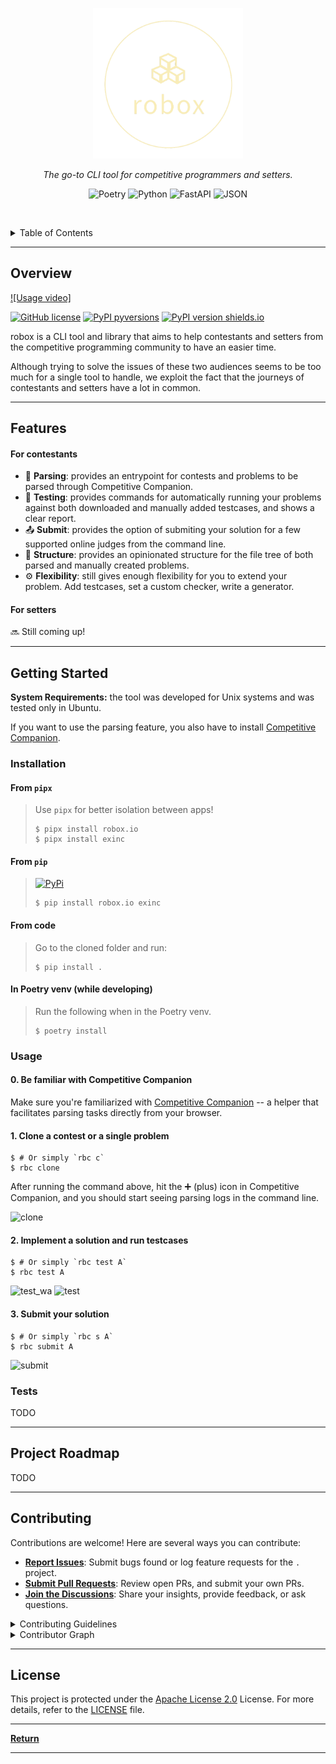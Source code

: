 <p align="center">
   <img src="robox_transparent.png" width="240px">
</p>
<p align="center">
    <em>The go-to CLI tool for competitive programmers and setters.</em>
</p>
<p align="center">
	<!-- loscal repository, no metadata badges. -->
<p>
<p align="center">
	<img src="https://img.shields.io/badge/Poetry-60A5FA.svg?style=default&logo=Poetry&logoColor=white" alt="Poetry">
	<img src="https://img.shields.io/badge/Python-3776AB.svg?style=default&logo=Python&logoColor=white" alt="Python">
	<img src="https://img.shields.io/badge/FastAPI-009688.svg?style=default&logo=FastAPI&logoColor=white" alt="FastAPI">
	<img src="https://img.shields.io/badge/JSON-000000.svg?style=default&logo=JSON&logoColor=white" alt="JSON">
</p>

<br><!-- TABLE OF CONTENTS -->
<details>
  <summary>Table of Contents</summary><br>

- [ Overview](#-overview)
- [ Features](#-features)
- [ Modules](#-modules)
- [ Getting Started](#-getting-started)
  - [ Installation](#-installation)
  - [ Usage](#-usage)
- [ Project Roadmap](#-project-roadmap)
- [ Contributing](#-contributing)
- [ License](#-license)
</details>
<hr>

##  Overview

[![Usage video]](https://github.com/rsalesc/robox.io/assets/4999965/111de01e-6cbd-495e-b8c2-4293921e49b3)

[![GitHub license](https://img.shields.io/github/license/rsalesc/robox.io.svg)](https://github.com/rsalesc/robox.io/blob/master/LICENSE)
[![PyPI pyversions](https://img.shields.io/pypi/pyversions/robox.svg)](https://pypi.python.org/pypi/robox.io/)
[![PyPI version shields.io](https://img.shields.io/pypi/v/robox.svg)](https://pypi.python.org/pypi/robox.io/)

robox is a CLI tool and library that aims to help contestants and setters from the competitive programming community to have an easier time.

Although trying to solve the issues of these two audiences seems to be too much for a single tool to handle, we exploit the fact that the journeys of contestants and setters have a lot in common.

---

##  Features

#### For contestants

- 🤖 **Parsing**: provides an entrypoint for contests and problems to be parsed through Competitive Companion.
- 🔨 **Testing**: provides commands for automatically running your problems against both downloaded and manually added testcases, and shows a clear report.
- 📤 **Submit**: provides the option of submiting your solution for a few supported online judges from the command line.
- 🧱 **Structure**: provides an opinionated structure for the file tree of both parsed and manually created problems.
- ⚙️ **Flexibility**: still gives enough flexibility for you to extend your problem. Add testcases, set a custom checker, write a generator.

#### For setters

🔜 Still coming up!

---

##  Getting Started

**System Requirements:** the tool was developed for Unix systems and was tested only in Ubuntu.

If you want to use the parsing feature, you also have to install [Competitive Companion](https://github.com/jmerle/competitive-companion).

###  Installation

#### From `pipx`

> Use `pipx` for better isolation between apps!
> ```console
> $ pipx install robox.io
> $ pipx install exinc
> ```

#### From `pip`

> [![PyPi](https://badgen.net/badge/icon/pypi?icon=pypi&label)](https://https://pypi.org/)
> ```console
> $ pip install robox.io exinc
> ```


#### From code

> Go to the cloned folder and run:
> ```console
> $ pip install .
> ```

#### In Poetry venv (while developing)

> Run the following when in the Poetry venv.
> ```console
> $ poetry install
> ```


###  Usage

#### 0. Be familiar with Competitive Companion

Make sure you're familiarized with [Competitive Companion](https://github.com/jmerle/competitive-companion)
-- a helper that facilitates parsing tasks directly from your browser.

#### 1. Clone a contest or a single problem

```console
$ # Or simply `rbc c`
$ rbc clone
```

After running the command above, hit the ➕ (plus) icon in Competitive Companion,
and you should start seeing parsing logs in the command line.

![clone](https://github.com/rsalesc/robox.io/assets/4999965/edb4611e-e459-49ba-940f-c362f27dc76e)

#### 2. Implement a solution and run testcases

```console
$ # Or simply `rbc test A`
$ rbc test A
```
![test_wa](https://github.com/rsalesc/robox.io/assets/4999965/309090e3-179b-4bd7-8961-a54fd109ac16)
![test](https://github.com/rsalesc/robox.io/assets/4999965/49681373-1663-46a1-a63a-06ed1176e82d)

#### 3. Submit your solution

```console
$ # Or simply `rbc s A`
$ rbc submit A
```
![submit](https://github.com/rsalesc/robox.io/assets/4999965/153eb278-384b-401b-94a1-0b1df23ce4ad)

###  Tests

TODO

---

##  Project Roadmap

TODO

---

##  Contributing

Contributions are welcome! Here are several ways you can contribute:

- **[Report Issues](https://local//issues)**: Submit bugs found or log feature requests for the `.` project.
- **[Submit Pull Requests](https://local//blob/main/CONTRIBUTING.md)**: Review open PRs, and submit your own PRs.
- **[Join the Discussions](https://local//discussions)**: Share your insights, provide feedback, or ask questions.

<details closed>
<summary>Contributing Guidelines</summary>

1. **Fork the Repository**: Start by forking the project repository to your local account.
2. **Clone Locally**: Clone the forked repository to your local machine using a git client.
   ```sh
   git clone ../.
   ```
3. **Create a New Branch**: Always work on a new branch, giving it a descriptive name.
   ```sh
   git checkout -b new-feature-x
   ```
4. **Make Your Changes**: Develop and test your changes locally.
5. **Commit Your Changes**: Commit with a clear message describing your updates.
   ```sh
   git commit -m 'Implemented new feature x.'
   ```
6. **Push to local**: Push the changes to your forked repository.
   ```sh
   git push origin new-feature-x
   ```
7. **Submit a Pull Request**: Create a PR against the original project repository. Clearly describe the changes and their motivations.
8. **Review**: Once your PR is reviewed and approved, it will be merged into the main branch. Congratulations on your contribution!
</details>

<details closed>
<summary>Contributor Graph</summary>
<br>
<p align="center">
   <a href="https://local{//}graphs/contributors">
      <img src="https://contrib.rocks/image?repo=">
   </a>
</p>
</details>

---

##  License

This project is protected under the [Apache License 2.0](http://www.apache.org/licenses/) License. For more details, refer to the [LICENSE](LICENSE) file.

---

[**Return**](#-overview)

---
